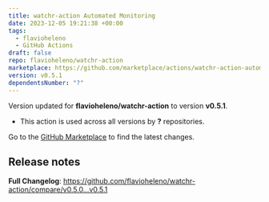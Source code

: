 ```yaml
---
title: watchr-action Automated Monitoring
date: 2023-12-05 19:21:38 +00:00
tags:
  - flavioheleno
  - GitHub Actions
draft: false
repo: flavioheleno/watchr-action
marketplace: https://github.com/marketplace/actions/watchr-action-automated-monitoring
version: v0.5.1
dependentsNumber: "?"
---
```



Version updated for **flavioheleno/watchr-action** to version **v0.5.1**.
- This action is used across all versions by **?** repositories.

Go to the [GitHub Marketplace](https://github.com/marketplace/actions/watchr-action-automated-monitoring) to find the latest changes.

## Release notes

**Full Changelog**: https://github.com/flavioheleno/watchr-action/compare/v0.5.0...v0.5.1
